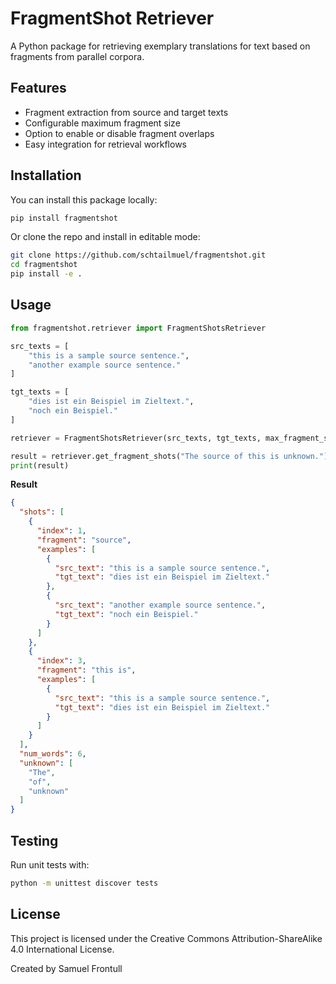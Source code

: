 # FragmentShot Retriever

A Python package for retrieving exemplary translations for text based on fragments from parallel corpora.  

## Features

- Fragment extraction from source and target texts
- Configurable maximum fragment size
- Option to enable or disable fragment overlaps
- Easy integration for retrieval workflows

## Installation

You can install this package locally:

```bash
pip install fragmentshot
```

Or clone the repo and install in editable mode:

```bash
git clone https://github.com/schtailmuel/fragmentshot.git
cd fragmentshot
pip install -e .
```

## Usage 

```python 
from fragmentshot.retriever import FragmentShotsRetriever

src_texts = [
    "this is a sample source sentence.",
    "another example source sentence."
]

tgt_texts = [
    "dies ist ein Beispiel im Zieltext.",
    "noch ein Beispiel."
]

retriever = FragmentShotsRetriever(src_texts, tgt_texts, max_fragment_size=5, overlaps=False)

result = retriever.get_fragment_shots("The source of this is unknown.")
print(result)
```

**Result**

```json
{
  "shots": [
    {
      "index": 1,
      "fragment": "source",
      "examples": [
        {
          "src_text": "this is a sample source sentence.",
          "tgt_text": "dies ist ein Beispiel im Zieltext."
        },
        {
          "src_text": "another example source sentence.",
          "tgt_text": "noch ein Beispiel."
        }
      ]
    },
    {
      "index": 3,
      "fragment": "this is",
      "examples": [
        {
          "src_text": "this is a sample source sentence.",
          "tgt_text": "dies ist ein Beispiel im Zieltext."
        }
      ]
    }
  ],
  "num_words": 6,
  "unknown": [
    "The",
    "of",
    "unknown"
  ]
}
```

## Testing 

Run unit tests with:

```bash
python -m unittest discover tests
```

## License 

This project is licensed under the Creative Commons Attribution-ShareAlike 4.0 International License.

Created by Samuel Frontull
